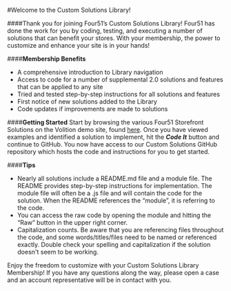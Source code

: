 #Welcome to the Custom Solutions Library!

####Thank you for joining Four51’s Custom Solutions Library!  Four51 has done the work for you by coding, testing, and executing a number of solutions that can benefit your stores.  With your membership, the power to customize and enhance your site is in your hands!  

####**Membership Benefits**

 - A comprehensive introduction to Library navigation
 - Access to code for a number of supplemental 2.0 solutions and features that can be applied to any site
 - Tried and tested step-by-step  instructions for all solutions and features
 - First notice of new solutions added to the Library
 - Code updates if improvements are made to solutions


####**Getting Started**
Start by browsing the various Four51 Storefront Solutions on the Volition demo site, found [here](https://volition.four51ordercloud.com/store/catalog/OrderCloudSolutions).  Once you have viewed examples and identified a solution to implement, hit the ***Code It*** button and continue to GitHub.  You now have access to our Custom Solutions GitHub repository which hosts the code and instructions for you to get started.  

####**Tips**

 - Nearly all solutions include a README.md file and a module file. The README provides step-by-step instructions for implementation.  The module file will often be a .js file and will contain the code for the solution.  When the README references the “module”, it is referring to the code.
 - You can access the raw code by opening the module and hitting the “Raw” button in the upper right corner.
 - Capitalization counts. Be aware that you are referencing files throughout the code, and some words/titles/files need to be named or referenced exactly.  Double check your spelling and capitalization if the solution doesn't seem to be working. 


Enjoy the freedom to customize with your Custom Solutions Library Membership!  If you have any questions along the way, please open a case and an account representative will be in contact with you. 
